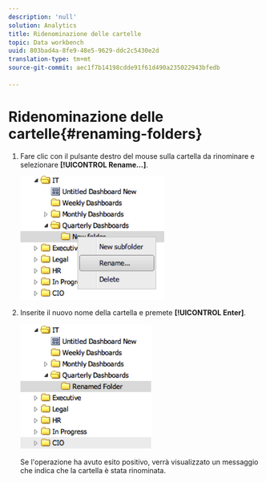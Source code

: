 ```yaml
---
description: 'null'
solution: Analytics
title: Ridenominazione delle cartelle
topic: Data workbench
uuid: 803bad4a-8fe9-48e5-9629-ddc2c5430e2d
translation-type: tm+mt
source-git-commit: aec1f7b14198cdde91f61d490a235022943bfedb

---
```



# Ridenominazione delle cartelle{#renaming-folders}

1. Fare clic con il pulsante destro del mouse sulla cartella da rinominare e selezionare **[!UICONTROL Rename…]**.

   ![](assets/rename.png)

1. Inserite il nuovo nome della cartella e premete **[!UICONTROL Enter]**.

   ![](assets/renamed_folder.png)

   Se l&#39;operazione ha avuto esito positivo, verrà visualizzato un messaggio che indica che la cartella è stata rinominata.
